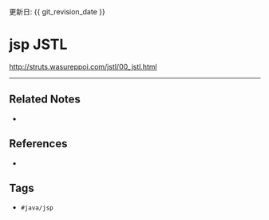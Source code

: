 更新日: {{ git_revision_date }}

# jsp JSTL
http://struts.wasureppoi.com/jstl/00_jstl.html

---
## Related Notes
- 

## References
- 

## Tags
- `#java/jsp` 